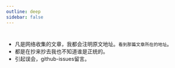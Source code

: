 ```yaml
---
outline: deep
sidebar: false
---
```

#

- 凡是网络收集的文章，我都会注明原文地址。`看到那篇文章所在的地址`。
- 都是在抄来抄去我也不知道谁是正统的。
- 引起误会，github-issues留言。

